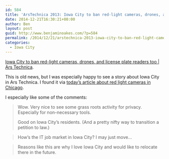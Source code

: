 ```yaml
---
id: 584
title: 'ArsTechnica 2013: Iowa City to ban red-light cameras, drones, and license plate readers too'
date: 2014-12-21T16:30:21+00:00
author: Ben
layout: post
guid: http://www.benjaminoakes.com/?p=584
permalink: /2014/12/21/arstechnica-2013-iowa-city-to-ban-red-light-cameras-drones-and-license-plate-readers-too/
categories:
  - Iowa City
---
```

[Iowa City to ban red-light cameras, drones, and license plate readers too | Ars Technica](http://arstechnica.com/tech-policy/2013/06/iowa-city-to-ban-not-only-red-light-cameras-but-drones-license-plate-readers-too/).

This is old news, but I was especially happy to see a story about Iowa City in Ars Technica. I found it via [today&#8217;s article about red light cameras in Chicago](http://arstechnica.com/tech-policy/2014/12/major-chicago-study-finds-red-light-cameras-not-safer-cause-more-rear-end-injuries/).

I especially like some of the comments:

> Wow. Very nice to see some grass roots activity for privacy. Especially for non-necessary tools.
> 
> Good on Iowa City&#8217;s residents. (And a pretty nifty way to transition a petition to law.) 

> How&#8217;s the IT job market in Iowa City? I may just move... 

> Reasons like this are why I love Iowa City and would like to relocate there in the future.